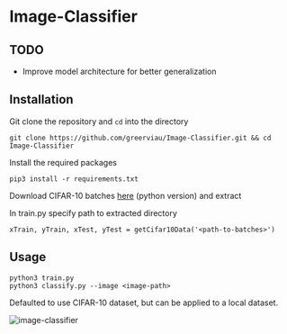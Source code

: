 # Image-Classifier

## TODO
* Improve model architecture for better generalization

## Installation
Git clone the repository and ```cd``` into the directory
```
git clone https://github.com/greerviau/Image-Classifier.git && cd Image-Classifier
```
Install the required packages
```
pip3 install -r requirements.txt
```
Download CIFAR-10 batches [here](https://www.cs.toronto.edu/~kriz/cifar.html) (python version) and extract

In train.py specify path to extracted directory
```
xTrain, yTrain, xTest, yTest = getCifar10Data('<path-to-batches>')
```

## Usage
```
python3 train.py
python3 classify.py --image <image-path>
```

Defaulted to use CIFAR-10 dataset, but can be applied to a local dataset.

![image-classifier](https://user-images.githubusercontent.com/36581610/52970211-063d7700-3381-11e9-96fd-9d517f11267b.PNG)
